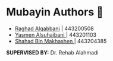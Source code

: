# Mubayin Authors 📝
- [Raghad Alqabbani](https://github.com/BashairAlsadhan) |  443200508 
- [Yasmen Alsuhaibani ](https://github.com/RanaAlsayyari)      |  443201103
- [Shahad Bin Makhashen ](https://github.com/ramafahad)      |  443204385


**SUPERVISED BY:** Dr. Rehab Alahmadi
